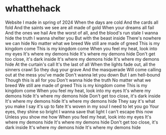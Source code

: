 # whatthehack
Website I made in spring of 2024
When the days are cold
And the cards all fold
And the saints we see are all made of gold
When your dreams all fail
And the ones we hail
Are the worst of all, and the blood's run stale
I wanna hide the truth
I wanna shelter you
But with the beast inside
There's nowhere we can hide
No matter what we breed
We still are made of greed
This is my kingdom come
This is my kingdom come
When you feel my heat, look into my eyes
It's where my demons hide
It's where my demons hide
Don't get too close, it's dark inside
It's where my demons hide
It's where my demons hide
At the curtain's call
It's the last of all
When the lights fade out, all the sinners crawl
So they dug your grave
And the masquerade
Will come calling out at the mess you've made
Don't wanna let you down
But I am hell-bound
Though this is all for you
Don't wanna hide the truth
No matter what we breed
We still are made of greed
This is my kingdom come
This is my kingdom come
When you feel my heat, look into my eyes
It's where my demons hide
It's where my demons hide
Don't get too close, it's dark inside
It's where my demons hide
It's where my demons hide
They say it's what you make
I say it's up to fate
It's woven in my soul
I need to let you go
Your eyes, they shine so bright
I wanna save that light
I can't escape this now
Unless you show me how
When you feel my heat, look into my eyes
It's where my demons hide
It's where my demons hide
Don't get too close, it's dark inside
It's where my demons hide
It's where my demons hide
